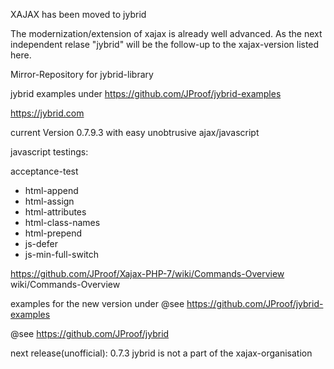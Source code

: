 XAJAX has been moved to jybrid

The modernization/extension of xajax is already well advanced.
As the next independent relase "jybrid" will be the follow-up to the xajax-version listed here.

Mirror-Repository for jybrid-library 

jybrid examples under https://github.com/JProof/jybrid-examples

https://jybrid.com 

current Version 0.7.9.3 with easy unobtrusive ajax/javascript 

javascript testings:

acceptance-test
* html-append
* html-assign
* html-attributes
* html-class-names
* html-prepend
* js-defer
* js-min-full-switch

https://github.com/JProof/Xajax-PHP-7/wiki/Commands-Overview wiki/Commands-Overview

examples for the new version under @see https://github.com/JProof/jybrid-examples

@see https://github.com/JProof/jybrid 

next release(unofficial): 0.7.3 jybrid is not a part of the xajax-organisation
